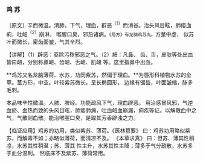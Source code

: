 ### 鸡 苏

〔原文〕辛而微温。清肺，下气，理血，辟恶<sup>（1）</sup>而消谷。治头风目眩，肺痿血痢，吐衄<sup>（2）</sup>崩淋，
喉腥口臭，邪热诸病。<small>《局方》有龙脑鸡苏丸。</small>方茎中虚，
似苏叶而微长，密齿面皱，气其辛烈。

【讲解】（1）辟恶：驱除污秽邪恶之气。（2）衄：凡鼻、
齿、舌，皮肤等处出血皆曰衄，分别称鼻衄、齿衄、舌衄、肌衄
等。这里指鼻中出血。

**鸡苏又名龙脑薄荷、水苏，功同紫苏，然偏于理血。**为唇形科植物水苏的全草。茎方形，中空。叶较紫苏微长，呈长椭圆形，
边缘有锯齿，叶面皱缩，脉多毛刺。

本品味辛性微温。人肺、脾经。功能疏风下气，理血辟恶。
用治感冒风邪，气逆血瘀、血热而致的头风目眩，肺瘘肺痈，吐血衄血崩漏，痢疾等证。以解散血中之气，气散则血散。能治喉腥口臭，是取其芳香辟浊之力。

【临证应用】鸡苏的功用，类似紫苏、薄荷。《医林篡要》
曰：鸡苏功用略似紫苏，而解毒不如；亦略似薄荷，而清凉不及。
《本草求真》 曰：但苏、薄其性稍凉，水苏其性稍温；苏、薄其
性主升，水苏其性主降；薄多于气分疏散，水苏多于血分温利。
然临床不及紫苏、薄荷常用。
